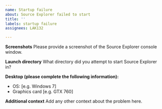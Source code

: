 ```yaml
---
name: Startup failure
about: Source Explorer failed to start
title: ''
labels: startup failure
assignees: LAK132

---
```


**Screenshots**
Please provide a screenshot of the Source Explorer console window.

**Launch directory**
What directory did you attempt to start Source Explorer in?

**Desktop (please complete the following information):**
 - OS: [e.g. Windows 7]
 - Graphics card [e.g. GTX 760]

**Additional context**
Add any other context about the problem here.
